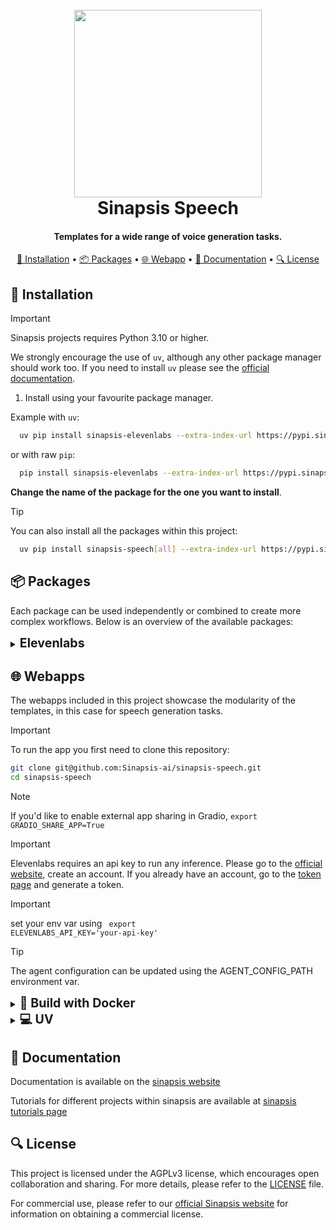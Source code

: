 <h1 align="center">
<br>
<a href="https://sinapsis.tech/">
  <img
    src="https://github.com/Sinapsis-AI/brand-resources/blob/main/sinapsis_logo/4x/logo.png?raw=true"
    alt="" width="300">
</a><br>
Sinapsis Speech
<br>
</h1>

<h4 align="center"> Templates for a wide range of voice generation tasks.</h4>

<p align="center">
<a href="#installation">🐍 Installation</a> •
<a href="#packages">📦 Packages</a> •
<a href="#webapp">🌐 Webapp</a> •
<a href="#documentation">📙 Documentation</a> •
<a href="#packages">🔍 License</a>
</p>


<h2 id="installation">🐍 Installation</h2>


> [!IMPORTANT]
> Sinapsis projects requires Python 3.10 or higher.
>

We strongly encourage the use of <code>uv</code>, although any other package manager should work too.
If you need to install <code>uv</code> please see the [official documentation](https://docs.astral.sh/uv/getting-started/installation/#installation-methods).


1. Install using your favourite package manager.

Example with <code>uv</code>:
```bash
  uv pip install sinapsis-elevenlabs --extra-index-url https://pypi.sinapsis.tech
```
 or with raw <code>pip</code>:
```bash
  pip install sinapsis-elevenlabs --extra-index-url https://pypi.sinapsis.tech
```
**Change the name of the package for the one you want to install**.

> [!TIP]
> You can also install all the packages within this project:
>
```bash
  uv pip install sinapsis-speech[all] --extra-index-url https://pypi.sinapsis.tech
```


<h2 id="packages">📦 Packages</h2>

Each package can be used independently or combined to create more complex workflows. Below is an overview of the available packages:

<details>
<summary id="elevenlabs"><strong><span style="font-size: 1.4em;"> Elevenlabs </span></strong></summary>

This package provides a suite of templates and utilities for seamlessly integrating, configuring, and running **text-to-speech (TTS)** and **voice generation** functionalities powered by [ElevenLabs](https://elevenlabs.io/):

- **Text-to-speech**: Template for converting text into speech using ElevenLabs' voice models.

- **Voice generation**: Template for generating custom synthetic voices based on user-provided descriptions.

</details>
<h2 id="webapps">🌐 Webapps</h2>
The webapps included in this project showcase the modularity of the templates, in this case
for speech generation tasks.

> [!IMPORTANT]
> To run the app you first need to clone this repository:

```bash
git clone git@github.com:Sinapsis-ai/sinapsis-speech.git
cd sinapsis-speech
```

> [!NOTE]
> If you'd like to enable external app sharing in Gradio, `export GRADIO_SHARE_APP=True`

> [!IMPORTANT]
> Elevenlabs requires an api key to run any inference. Please go to the [official website](https://elevenlabs.io), create an account.
If you already have an account, go to the [token page](https://elevenlabs.io/app/settings/api-keys) and generate a token.

> [!IMPORTANT]
> set your env var using <code> export ELEVENLABS_API_KEY='your-api-key'</code>


> [!TIP]
> The agent configuration can be updated using the AGENT_CONFIG_PATH environment var.


<details>
<summary id="docker"><strong><span style="font-size: 1.4em;">🐳 Build with Docker</span></strong></summary>

**IMPORTANT** This docker image depends on the sinapsis-nvidia:base image. Please refer to the official [sinapsis](https://github.com/Sinapsis-ai/sinapsis?tab=readme-ov-file#docker) instructions to Build with Docker.

1. **Build the Docker image**:
```bash
docker compose -f docker/compose.yaml build
```


2. **Launch the service**:
```bash
docker compose -f docker/compose_apps.yaml up -d sinapsis-elevenlabs
```


2. **Check the logs**
```bash
docker logs -f sinapsis-elevenlabs
```
3. **The logs will display the URL to access the webapp, e.g.,:**:
```bash
Running on local URL:  http://127.0.0.1:7860
```
4. To stop the app:
```bash
docker compose -f docker/compose_apps.yaml down sinapsis-elevenlabs
```
</details>

<details>
<summary id="virtual-environment"><strong><span style="font-size: 1.4em;">💻 UV</span></strong></summary>


1. **Sync the virtual environment**:

```bash
uv sync --frozen
```
2. Install the wheel:

```bash
uv pip install sinapsis-speech[all] --extra-index-url https://pypi.sinapsis.tech
```


3. **Activate the virtual environment**:

```bash
source .venv/bin/activate
```
4. **Declare PYTHONPATH**
```bash
export PYTHONPATH=$PWD/webapps 
```
**NOTE** if not located in <code>sinapsis-speech</code> folder, change $PWD for the actual path to <code>sinapsis-speech</code>


5. **Launch the demo**:

```bash
python webapps/elevenlabs/elevenlabs_tts_app.py
```
6. Open the displayed URL, e.g.:
```bash
Running on local URL:  http://127.0.0.1:7860
```
**NOTE**: The URL can be different, please make sure you check the logs.

</details>



<h2 id="documentation">📙 Documentation</h2>

Documentation is available on the [sinapsis website](https://docs.sinapsis.tech/docs)

Tutorials for different projects within sinapsis are available at [sinapsis tutorials page](https://docs.sinapsis.tech/tutorials)

<h2 id="license">🔍 License</h2>

This project is licensed under the AGPLv3 license, which encourages open collaboration and sharing. For more details, please refer to the [LICENSE](LICENSE) file.

For commercial use, please refer to our [official Sinapsis website](https://sinapsis.tech) for information on obtaining a commercial license.



